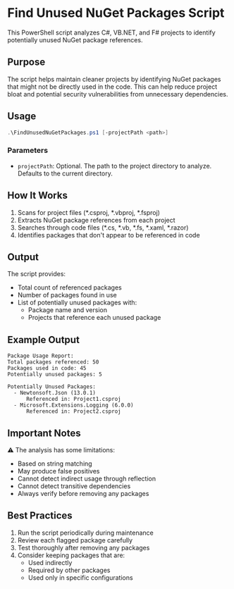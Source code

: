# Find Unused NuGet Packages Script

This PowerShell script analyzes C#, VB.NET, and F# projects to identify potentially unused NuGet package references.

## Purpose

The script helps maintain cleaner projects by identifying NuGet packages that might not be directly used in the code. This can help reduce project bloat and potential security vulnerabilities from unnecessary dependencies.

## Usage

```powershell
.\FindUnusedNuGetPackages.ps1 [-projectPath <path>]
```

### Parameters

- `projectPath`: Optional. The path to the project directory to analyze. Defaults to the current directory.

## How It Works

1. Scans for project files (*.csproj, *.vbproj, *.fsproj)
2. Extracts NuGet package references from each project
3. Searches through code files (*.cs, *.vb, *.fs, *.xaml, *.razor)
4. Identifies packages that don't appear to be referenced in code

## Output

The script provides:
- Total count of referenced packages
- Number of packages found in use
- List of potentially unused packages with:
  - Package name and version
  - Projects that reference each unused package

## Example Output

```
Package Usage Report:
Total packages referenced: 50
Packages used in code: 45
Potentially unused packages: 5

Potentially Unused Packages:
  - Newtonsoft.Json (13.0.1)
      Referenced in: Project1.csproj
  - Microsoft.Extensions.Logging (6.0.0)
      Referenced in: Project2.csproj
```

## Important Notes

⚠️ The analysis has some limitations:
- Based on string matching
- May produce false positives
- Cannot detect indirect usage through reflection
- Cannot detect transitive dependencies
- Always verify before removing any packages

## Best Practices

1. Run the script periodically during maintenance
2. Review each flagged package carefully
3. Test thoroughly after removing any packages
4. Consider keeping packages that are:
   - Used indirectly
   - Required by other packages
   - Used only in specific configurations
